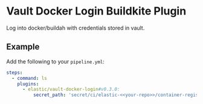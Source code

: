 # Vault Docker Login Buildkite Plugin

Log into docker/buildah with credentials stored in vault.

## Example

Add the following to your `pipeline.yml`:

```yml
steps:
  - command: ls
    plugins:
      - elastic/vault-docker-login#v0.3.0:
          secret_path: 'secret/ci/elastic-<<your-repo>>/container-registry/<<credentials>>'
```

